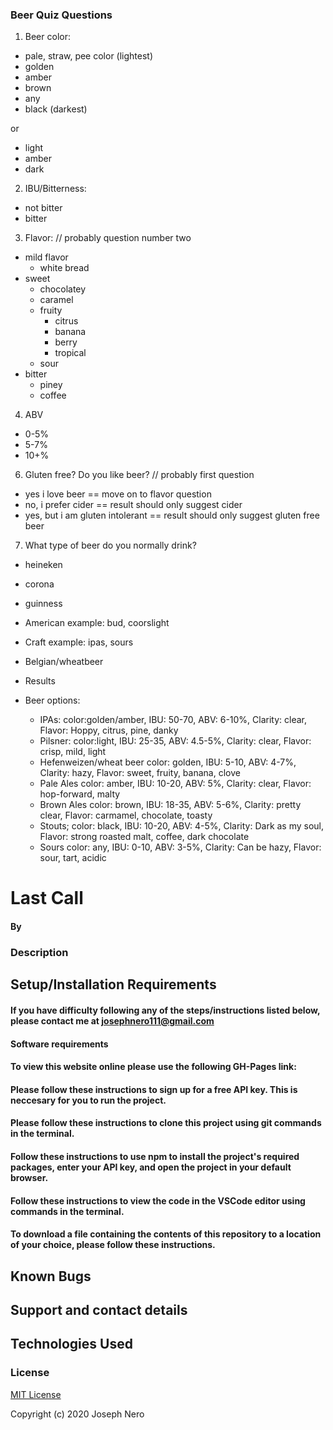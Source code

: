 ### Beer Quiz Questions

1. Beer color:

- pale, straw, pee color (lightest)
- golden
- amber
- brown
- any
- black (darkest)

or

- light
- amber
- dark

2. IBU/Bitterness:

- not bitter
- bitter

3. Flavor: // probably question number two

- mild flavor
  - white bread
- sweet
  - chocolatey
  - caramel
  - fruity
    - citrus
    - banana
    - berry
    - tropical
  - sour
- bitter
  - piney
  - coffee

4. ABV

- 0-5%
- 5-7%
- 10+%

6. Gluten free? Do you like beer? // probably first question

- yes i love beer == move on to flavor question
- no, i prefer cider == result should only suggest cider
- yes, but i am gluten intolerant == result should only suggest gluten free beer

7. What type of beer do you normally drink?

- heineken
- corona
- guinness
- American example: bud, coorslight
- Craft example: ipas, sours
- Belgian/wheatbeer

- Results

- Beer options:
  - IPAs: color:golden/amber, IBU: 50-70, ABV: 6-10%, Clarity: clear, Flavor: Hoppy, citrus, pine, danky
  - Pilsner: color:light, IBU: 25-35, ABV: 4.5-5%, Clarity: clear, Flavor: crisp, mild, light
  - Hefenweizen/wheat beer color: golden, IBU: 5-10, ABV: 4-7%, Clarity: hazy, Flavor: sweet, fruity, banana, clove
  - Pale Ales color: amber, IBU: 10-20, ABV: 5%, Clarity: clear, Flavor: hop-forward, malty
  - Brown Ales color: brown, IBU: 18-35, ABV: 5-6%, Clarity: pretty clear, Flavor: carmamel, chocolate, toasty
  - Stouts; color: black, IBU: 10-20, ABV: 4-5%, Clarity: Dark as my soul, Flavor: strong roasted malt, coffee, dark chocolate
  - Sours color: any, IBU: 0-10, ABV: 3-5%, Clarity: Can be hazy, Flavor: sour, tart, acidic

# Last Call

####

#### By

### Description

## Setup/Installation Requirements

#### If you have difficulty following any of the steps/instructions listed below, please contact me at josephnero111@gmail.com

#### Software requirements

#### To view this website online please use the following GH-Pages link:

#### Please follow these instructions to sign up for a free API key. This is neccesary for you to run the project.

#### Please follow these instructions to clone this project using git commands in the terminal.

#### Follow these instructions to use npm to install the project's required packages, enter your API key, and open the project in your default browser.

#### Follow these instructions to view the code in the VSCode editor using commands in the terminal.

#### To download a file containing the contents of this repository to a location of your choice, please follow these instructions.

## Known Bugs

## Support and contact details

## Technologies Used

### License

[MIT License](https://choosealicense.com/licenses/mit/)

Copyright (c) 2020 Joseph Nero
